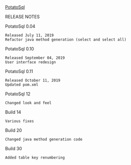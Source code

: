 [PotatoSql](https://x-jrga.github.io/potatosql "PotatoSql: Learning Software for Database Design")

RELEASE NOTES

PotatoSql 0.04

    Released July 11, 2019
    Refactor java method generation (select and select all) 
 
PotatoSql 0.10

    Released September 04, 2019
    User interface redesign 

PotatoSql 0.11

    Released October 11, 2019
    Updated pom.xml
    
PotatoSql 12

    Changed look and feel
     
Build 14

    Various fixes

Build 20

    Changed java method generation code

Build 30

    Added table key renumbering 
